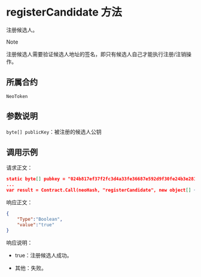# registerCandidate 方法

注册候选人。

> [!Note]
>
> 注册候选人需要验证候选人地址的签名，即只有候选人自己才能执行注册/注销操作。

## 所属合约

	NeoToken

## 参数说明

`byte[] publicKey`：被注册的候选人公钥

## 调用示例

请求正文：

```json
static byte[] pubkey = "024b817ef37f2fc3d4a33fe36687e592d9f30fe24b3e28187dc8f12b3b3b2b839e".HexToBytes();
...
var result = Contract.Call(neoHash, "registerCandidate", new object[] { pubkey });
```

响应正文：

```json
{
   	"Type":"Boolean",
   	"value":"true"
}
```

响应说明：

- true：注册候选人成功。

- 其他：失败。
